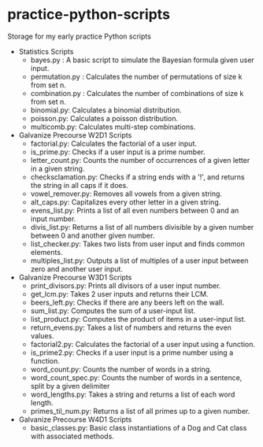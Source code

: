 # practice-python-scripts
Storage for my early practice Python scripts
- Statistics Scripts
  - bayes.py : A basic script to simulate the Bayesian formula given user input.
  - permutation.py : Calculates the number of permutations of size k from set n.
  - combination.py : Calculates the number of combinations of size k from set n.
  - binomial.py: Calculates a binomial distribution.
  - poisson.py: Calculates a poisson distribution.
  - multicomb.py: Calculates multi-step combinations.
- Galvanize Precourse W2D1 Scripts
  - factorial.py: Calculates the factorial of a user input.
  - is_prime.py: Checks if a user input is a prime number.
  - letter_count.py: Counts the number of occurrences of a given letter in a given string.
  - checksclamation.py: Checks if a string ends with a '!', and returns the string in all caps if it does.
  - vowel_remover.py: Removes all vowels from a given string.
  - alt_caps.py: Capitalizes every other letter in a given string.
  - evens_list.py: Prints a list of all even numbers between 0 and an input number.
  - divis_list.py: Returns a list of all numbers divisible by a given number between 0 and another given number.
  - list_checker.py: Takes two lists from user input and finds common elements.
  - multiples_list.py: Outputs a list of multiples of a user input between zero and another user input.
- Galvanize Precourse W3D1 Scripts
  - print_divisors.py: Prints all divisors of a user input number.
  - get_lcm.py: Takes 2 user inputs and returns their LCM.
  - beers_left.py: Checks if there are any beers left on the wall.
  - sum_list.py: Computes the sum of a user-input list.
  - list_product.py: Computes the product of items in a user-input list.
  - return_evens.py: Takes a list of numbers and returns the even values.
  - factorial2.py: Calculates the factorial of a user input using a function.
  - is_prime2.py: Checks if a user input is a prime number using a function.
  - word_count.py: Counts the number of words in a string.
  - word_count_spec.py: Counts the number of words in a sentence, split by a given delimiter
  - word_lengths.py: Takes a string and returns a list of each word length.
  - primes_til_num.py: Returns a list of all primes up to a given number.
- Galvanize Precourse W4D1 Scripts
  - basic_classes.py: Basic class instantiations of a Dog and Cat class with associated methods.
